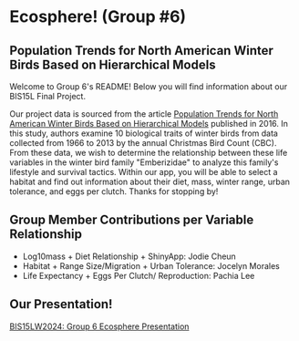 # Ecosphere! (Group #6)

## Population Trends for North American Winter Birds Based on Hierarchical Models

Welcome to Group 6's README! Below you will find information about our BIS15L Final Project.

Our project data is sourced from the article [Population Trends for North American Winter Birds Based on Hierarchical Models](https://esajournals.onlinelibrary.wiley.com/doi/10.1002/ecs2.1351) published in 2016. In this study, authors examine 10 biological traits of winter birds from data collected from 1966 to 2013 by the annual Christmas Bird Count (CBC). From these data, we wish to determine the relationship between these life variables in the winter bird family "Emberizidae" to analyze this family's lifestyle and survival tactics. Within our app, you will be able to select a habitat and find out information about their diet, mass, winter range, urban tolerance, and eggs per clutch. Thanks for stopping by! 

## Group Member Contributions per Variable Relationship

- Log10mass + Diet Relationship + ShinyApp: Jodie Cheun
- Habitat + Range Size/Migration + Urban Tolerance: Jocelyn Morales
- Life Expectancy + Eggs Per Clutch/ Reproduction: Pachia Lee

## Our Presentation! 
[BIS15LW2024: Group 6 Ecosphere Presentation](https://docs.google.com/presentation/d/1BN9HsVjzjM23w02TPsVLT6UbEeYC65nxbEI6GZpzlvE/edit?usp=sharing)

